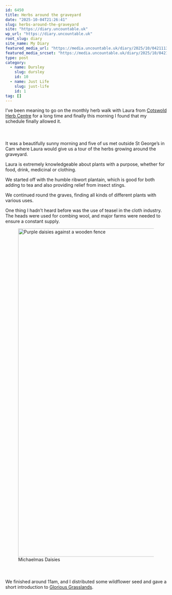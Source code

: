 ```yaml
---
id: 6450
title: Herbs around the graveyard
date: "2025-10-04T21:26:41"
slug: herbs-around-the-graveyard
site: "https://diary.uncountable.uk"
wp_url: "https://diary.uncountable.uk"
root_slug: diary
site_name: My Diary
featured_media_url: "https://media.uncountable.uk/diary/2025/10/04211133/IMG20251004103032.webp"
featured_media_srcset: "https://media.uncountable.uk/diary/2025/10/04211133/IMG20251004103032-300x169.webp 300w, https://media.uncountable.uk/diary/2025/10/04211133/IMG20251004103032-1024x576.webp 1024w, https://media.uncountable.uk/diary/2025/10/04211133/IMG20251004103032-150x150.webp 150w, https://media.uncountable.uk/diary/2025/10/04211133/IMG20251004103032-640x360.webp 640w, https://media.uncountable.uk/diary/2025/10/04211133/IMG20251004103032.webp 2177w"
type: post
category:
  - name: Dursley
    slug: dursley
    id: 10
  - name: Just Life
    slug: just-life
    id: 1
tag: []
---
```



<p>I&#8217;ve been meaning to go on the monthly herb walk with Laura from <a href="https://cotswoldherbcentre.uk/">Cotswold Herb Centre</a> for a long time and finally this morning I found that my schedule finally allowed it.</p>


<style>.kb-row-layout-id6450_f72938-82 > .kt-row-column-wrap{align-content:start;}:where(.kb-row-layout-id6450_f72938-82 > .kt-row-column-wrap) > .wp-block-kadence-column{justify-content:start;}.kb-row-layout-id6450_f72938-82 > .kt-row-column-wrap{column-gap:var(--global-kb-gap-md, 2rem);row-gap:var(--global-kb-gap-md, 2rem);padding-top:var(--global-kb-spacing-sm, 1.5rem);padding-bottom:var(--global-kb-spacing-sm, 1.5rem);grid-template-columns:repeat(2, minmax(0, 1fr));}.kb-row-layout-id6450_f72938-82 > .kt-row-layout-overlay{opacity:0.30;}@media all and (max-width: 1024px){.kb-row-layout-id6450_f72938-82 > .kt-row-column-wrap{grid-template-columns:repeat(2, minmax(0, 1fr));}}@media all and (max-width: 767px){.kb-row-layout-id6450_f72938-82 > .kt-row-column-wrap{grid-template-columns:minmax(0, 1fr);}.kb-row-layout-id6450_f72938-82 > .kt-row-column-wrap > .wp-block-kadence-column:nth-of-type(1){order:2;}.kb-row-layout-id6450_f72938-82 > .kt-row-column-wrap > .wp-block-kadence-column:nth-of-type(2){order:1;}.kb-row-layout-id6450_f72938-82 > .kt-row-column-wrap > .wp-block-kadence-column:nth-of-type(3){order:12;}.kb-row-layout-id6450_f72938-82 > .kt-row-column-wrap > .wp-block-kadence-column:nth-of-type(4){order:11;}.kb-row-layout-id6450_f72938-82 > .kt-row-column-wrap > .wp-block-kadence-column:nth-of-type(5){order:22;}.kb-row-layout-id6450_f72938-82 > .kt-row-column-wrap > .wp-block-kadence-column:nth-of-type(6){order:21;}.kb-row-layout-id6450_f72938-82 > .kt-row-column-wrap > .wp-block-kadence-column:nth-of-type(7){order:32;}.kb-row-layout-id6450_f72938-82 > .kt-row-column-wrap > .wp-block-kadence-column:nth-of-type(8){order:31;}}</style><div class="kb-row-layout-wrap kb-row-layout-id6450_f72938-82 alignnone wp-block-kadence-rowlayout"><div class="kt-row-column-wrap kt-has-2-columns kt-row-layout-equal kt-tab-layout-inherit kt-mobile-layout-row kt-row-valign-top">
<style>.kadence-column6450_5cda03-32 > .kt-inside-inner-col,.kadence-column6450_5cda03-32 > .kt-inside-inner-col:before{border-top-left-radius:0px;border-top-right-radius:0px;border-bottom-right-radius:0px;border-bottom-left-radius:0px;}.kadence-column6450_5cda03-32 > .kt-inside-inner-col{column-gap:var(--global-kb-gap-sm, 1rem);}.kadence-column6450_5cda03-32 > .kt-inside-inner-col{flex-direction:column;}.kadence-column6450_5cda03-32 > .kt-inside-inner-col > .aligncenter{width:100%;}.kadence-column6450_5cda03-32 > .kt-inside-inner-col:before{opacity:0.3;}.kadence-column6450_5cda03-32{position:relative;}@media all and (max-width: 1024px){.kadence-column6450_5cda03-32 > .kt-inside-inner-col{flex-direction:column;justify-content:center;}}@media all and (max-width: 767px){.kadence-column6450_5cda03-32 > .kt-inside-inner-col{flex-direction:column;justify-content:center;}}</style>
<div class="wp-block-kadence-column kadence-column6450_5cda03-32"><div class="kt-inside-inner-col">
<p>It was a beautifully sunny morning and five of us met outside St George&#8217;s in Cam where Laura would give us a tour of the herbs growing around the graveyard.</p>



<p>Laura is extremely knowledgeable about plants with a purpose, whether for food, drink, medicinal or clothing.</p>



<p>We started off with the humble ribwort plantain, which is good for both adding to tea and also providing relief from insect stings.</p>



<p>We continued round the graves, finding all kinds of different plants with various uses.</p>



<p>One thing I hadn&#8217;t heard before was the use of teasel in the cloth industry.  The heads were used for combing wool, and major farms were needed to ensure a constant supply.</p>
</div></div>


<style>.kadence-column6450_d93d8c-f8 > .kt-inside-inner-col,.kadence-column6450_d93d8c-f8 > .kt-inside-inner-col:before{border-top-left-radius:0px;border-top-right-radius:0px;border-bottom-right-radius:0px;border-bottom-left-radius:0px;}.kadence-column6450_d93d8c-f8 > .kt-inside-inner-col{column-gap:var(--global-kb-gap-sm, 1rem);}.kadence-column6450_d93d8c-f8 > .kt-inside-inner-col{flex-direction:column;}.kadence-column6450_d93d8c-f8 > .kt-inside-inner-col > .aligncenter{width:100%;}.kadence-column6450_d93d8c-f8 > .kt-inside-inner-col:before{opacity:0.3;}.kadence-column6450_d93d8c-f8{position:relative;}@media all and (max-width: 1024px){.kadence-column6450_d93d8c-f8 > .kt-inside-inner-col{flex-direction:column;justify-content:center;}}@media all and (max-width: 767px){.kadence-column6450_d93d8c-f8 > .kt-inside-inner-col{flex-direction:column;justify-content:center;}}</style>
<div class="wp-block-kadence-column kadence-column6450_d93d8c-f8"><div class="kt-inside-inner-col">
<figure class="wp-block-image size-large"><img loading="lazy" decoding="async" width="576" height="1024" src="https://media.uncountable.uk/diary/2025/10/04211111/IMG20251004103259-576x1024.webp" alt="Purple daisies against a wooden fence" class="wp-image-6451" srcset="https://media.uncountable.uk/diary/2025/10/04211111/IMG20251004103259-576x1024.webp 576w, https://media.uncountable.uk/diary/2025/10/04211111/IMG20251004103259-169x300.webp 169w, https://media.uncountable.uk/diary/2025/10/04211111/IMG20251004103259-360x640.webp 360w, https://media.uncountable.uk/diary/2025/10/04211111/IMG20251004103259.webp 1224w" sizes="auto, (max-width: 576px) 100vw, 576px" /><figcaption class="wp-element-caption">Michaelmas Daisies</figcaption></figure>
</div></div>

</div></div>


<p>We finished around 11am, and I distributed some wildflower seed and gave a short introduction to <a href="https://www.cotswolds-nl.org.uk/looking-after/our-grasslands-projects/glorious-cotswolds-grasslands/">Glorious Grasslands</a>.</p>
